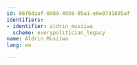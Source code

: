 ```yaml
---
id: 66f6daaf-0d89-4958-95a1-e6e0731895af
identifiers:
- identifier: aldrin_musiiwa
  scheme: everypolitician_legacy
name: Aldrin Musiiwa
lang: en

---
```

